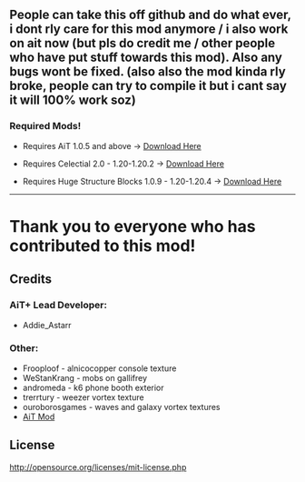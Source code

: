 ## People can take this off github and do what ever, i dont rly care for this mod anymore / i also work on ait now (but pls do credit me / other people who have put stuff towards this mod). Also any bugs wont be fixed. (also also the mod kinda rly broke, people can try to compile it but i cant say it will 100% work soz)



### Required Mods!

- Requires AiT 1.0.5 and above -> [Download Here](https://modrinth.com/mod/ait/version/1.0.5-1.20.1-release)

- Requires Celectial 2.0 - 1.20-1.20.2 -> [Download Here](https://modrinth.com/mod/celestial/versions?g=1.20.1&l=fabric)

- Requires Huge Structure Blocks 1.0.9 - 1.20-1.20.4 -> [Download Here](https://modrinth.com/mod/huge-structure-blocks/version/1.0.9)

---------
# Thank you to everyone who has contributed to this mod!

## Credits

### AiT+ Lead Developer:
- Addie_Astarr

### Other:
- Frooploof - alnicocopper console texture
- WeStanKrang - mobs on gallifrey
- andromeda - k6 phone booth exterior
- trerrtury - weezer vortex texture
- ouroborosgames - waves and galaxy vortex textures
- [AiT Mod](https://modrinth.com/mod/ait)


## License

http://opensource.org/licenses/mit-license.php
